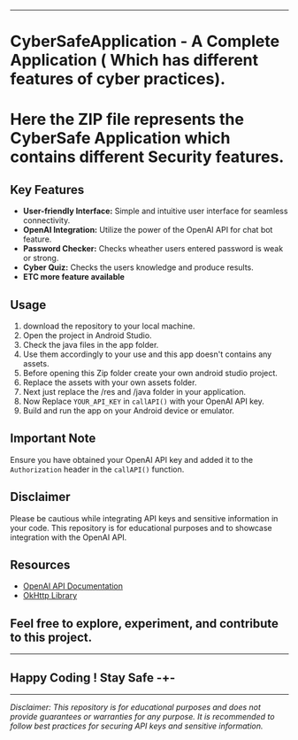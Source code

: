 
---

# CyberSafeApplication  - A Complete Application ( Which has different features of cyber practices).

# Here the ZIP file represents the CyberSafe Application which contains different Security features.

## Key Features

- **User-friendly Interface:** Simple and intuitive user interface for seamless connectivity.
- **OpenAI Integration:** Utilize the power of the OpenAI API for chat bot feature.
- **Password Checker:** Checks wheather users entered password is weak or strong.
- **Cyber Quiz:** Checks the users knowledge and produce results.
- **ETC more feature available**


## Usage

1. download the repository to your local machine.
2. Open the project in Android Studio.
3. Check the java files in the app folder.
4. Use them accordingly to your use and this app doesn't contains any assets.
5. Before opening this Zip folder create your own android studio project.
6. Replace the assets with your own assets folder.
7. Next just replace the /res and /java folder in your application. 
8. Now Replace `YOUR_API_KEY` in `callAPI()` with your OpenAI API key.
9. Build and run the app on your Android device or emulator.


## Important Note

Ensure you have obtained your OpenAI API key and added it to the `Authorization` header in the `callAPI()` function.

## Disclaimer

Please be cautious while integrating API keys and sensitive information in your code. This repository is for educational purposes and to showcase integration with the OpenAI API.

## Resources

- [OpenAI API Documentation](https://beta.openai.com/docs/)
- [OkHttp Library](https://square.github.io/okhttp/)

## Feel free to explore, experiment, and contribute to this project. 

----

## Happy Coding ! Stay Safe -+-

---

*Disclaimer: This repository is for educational purposes and does not provide guarantees or warranties for any purpose. It is recommended to follow best practices for securing API keys and sensitive information.*
